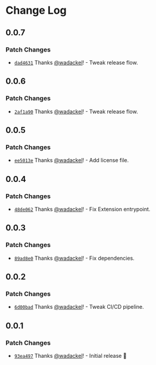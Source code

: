 # Change Log

## 0.0.7

### Patch Changes

- [`dad4631`](https://github.com/scaffdog/vscode/commit/dad46317c8830b163395128a795351360f0a29a3) Thanks [@wadackel](https://github.com/wadackel)! - Tweak release flow.

## 0.0.6

### Patch Changes

- [`2af1a90`](https://github.com/scaffdog/vscode/commit/2af1a90ee452f4164f8f142d51c20a2c825942fa) Thanks [@wadackel](https://github.com/wadackel)! - Tweak release flow.

## 0.0.5

### Patch Changes

- [`ee5013e`](https://github.com/scaffdog/vscode/commit/ee5013e161a98e7a3aa1c71295886db998bf8ad3) Thanks [@wadackel](https://github.com/wadackel)! - Add license file.

## 0.0.4

### Patch Changes

- [`48de062`](https://github.com/scaffdog/vscode/commit/48de062acbd66d44504e0713323dc86f0d7ed23a) Thanks [@wadackel](https://github.com/wadackel)! - Fix Extension entrypoint.

## 0.0.3

### Patch Changes

- [`89ad8e0`](https://github.com/scaffdog/vscode/commit/89ad8e0309a2ce48443b97067a081b970553d0d2) Thanks [@wadackel](https://github.com/wadackel)! - Fix dependencies.

## 0.0.2

### Patch Changes

- [`6d00bad`](https://github.com/scaffdog/vscode/commit/6d00bad7373937cbc9cb4cc867593d27aa329d76) Thanks [@wadackel](https://github.com/wadackel)! - Tweak CI/CD pipeline.

## 0.0.1

### Patch Changes

- [`93ea497`](https://github.com/scaffdog/vscode/commit/93ea497dc159055ecc653e6ccff3e4da3b9bb02c) Thanks [@wadackel](https://github.com/wadackel)! - Initial release :tada:
